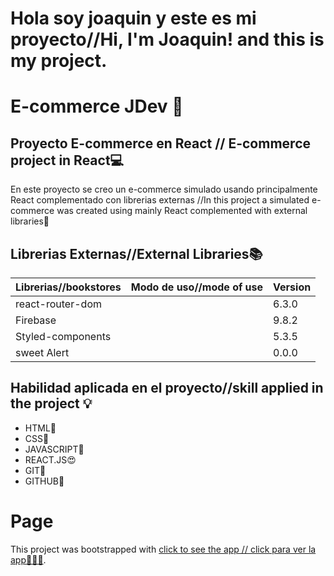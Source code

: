 # Hola soy joaquin y este es mi proyecto//Hi, I'm Joaquin! and this is my project.
# E-commerce JDev 🚀
## Proyecto E-commerce en React // E-commerce project in React💻
En este proyecto se creo un e-commerce simulado usando principalmente React complementado con librerias externas //In this project a simulated e-commerce was created using mainly React complemented with external libraries🎁

## Librerias Externas//External Libraries📚
| Librerias//bookstores  | Modo de uso//mode of use | Version |
| ------ | ------ |-------|
| react-router-dom |  |6.3.0|
| Firebase |  |9.8.2 
|Styled-components|  |5.3.5
| sweet Alert | |0.0.0

## Habilidad aplicada en el proyecto//skill applied in the project 💡
- HTML🧱
- CSS🎨
- JAVASCRIPT🍭
- REACT.JS😍
- GIT🔧
- GITHUB💾
# Page

This project was bootstrapped with [click to see the app // click para ver la app🚀🚀🚀](https://joaquinxtx.github.io/).








